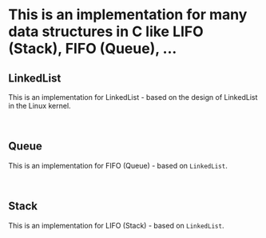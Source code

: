 # This is an implementation for many data structures in C like LIFO (Stack), FIFO (Queue), ...

## LinkedList
This is an implementation for LinkedList - based on the design of LinkedList in the Linux kernel.

<br />

## Queue
This is an implementation for FIFO (Queue) - based on `LinkedList`.

<br />

## Stack
This is an implementation for LIFO (Stack) - based on `LinkedList`.
